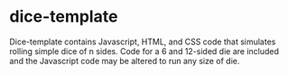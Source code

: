 # dice-template
Dice-template contains Javascript, HTML, and CSS code that simulates rolling simple dice of n sides. Code for a 6 and 12-sided die are included and the Javascript code may be altered to run any size of die.
